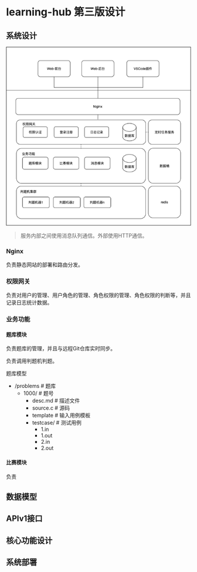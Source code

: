 # learning-hub 第三版设计

## 系统设计

![系统结构](./draw/sys.png)

> 服务内部之间使用消息队列通信。外部使用HTTP通信。

### Nginx

负责静态网站的部署和路由分发。

### 权限网关

负责对用户的管理、用户角色的管理、角色权限的管理、角色权限的判断等，并且记录日志统计数据。

### 业务功能

#### 题库模块

负责题库的管理，并且与远程Git仓库实时同步。

负责调用判题机判题。

题库模型

- /problems								# 题库
  - 1000/								 # 题号
    - desc.md					 # 描述文件
    - source.c			         # 源码	
    - template                    # 输入用例模板
    - testcase/                    # 测试用例
      - 1.in
      - 1.out
      - 2.in
      - 2.out

#### 比赛模块

负责

## 数据模型



## APIv1接口



## 核心功能设计



## 系统部署
